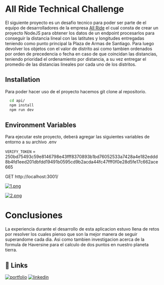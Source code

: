# All Ride Technical Challenge

El siguiente proyecto es un desafio tecnico para poder ser parte de el equipo de desarrolladores de
la empresa [All Ride](https://www.allrideapp.com/) el cual consta de crear un proyecto NodeJS para obtener los datos de un endpoint procesarlos para conseguir la distancia lineal con las latitutes y longitudes entregadas teniendo como punto principal la Plaza de Armas de Santiago. Para luego devolver los objetos con el valor de distrito asi como tambien ordenados por orden de precedencia o fecha en caso de que coincidan las distancias, teniendo prioridad el ordenamiento por distancia, a su vez entregar el promedio de las distancias lineales por cada uno de los distritos.

## Installation

Para poder hacer uso de el proyecto hacemos git clone al repositorio.

```bash
  cd api/
  npm install
  npm run dev
```

## Environment Variables

Para ejecutar este proyecto, deberá agregar las siguientes variables de entorno a su archivo .env

`VERIFY_TOKEN` = 250bd75493c59e8146798e43fff8370893b1bd76052533a7428a4e182eddd8b4fd1eed201dbfdd19491b0595cd9b2acda44fc47fff0f0e28d5fe17c662ace665

GET http://localhost:3001/

[![1.png](https://i.postimg.cc/7PRgCg1F/1.png)](https://postimg.cc/4nzKqHSP)

[![2.png](https://i.postimg.cc/4x2KMG8r/2.png)](https://postimg.cc/MnRKMCJD)

# Conclusiones

La experiencia durante el desarrollo de esta aplicacion estuvo llena de retos por resolver los cuales pienso que son la mejor manera de seguir superandome cada dia. Asi como tambien investigacion acerca de la formula de Haversine para el calculo de dos puntos en nuestro planeta tierra.

## 🔗 Links
[![portfolio](https://img.shields.io/badge/my_portfolio-000?style=for-the-badge&logo=ko-fi&logoColor=white)](https://portfolio-julio-cesar.vercel.app/)
[![linkedin](https://img.shields.io/badge/linkedin-0A66C2?style=for-the-badge&logo=linkedin&logoColor=white)](https://www.linkedin.com/in/julio-cesar-pena/)
